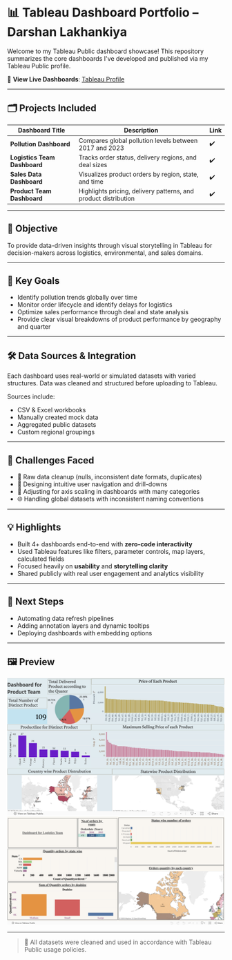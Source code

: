 # 📊 Tableau Dashboard Portfolio – Darshan Lakhankiya

Welcome to my Tableau Public dashboard showcase! This repository summarizes the core dashboards I've developed and published via my Tableau Public profile.

🔗 **View Live Dashboards**: [Tableau Profile](https://public.tableau.com/app/profile/darshan.lakhankiya/vizzes)

---

## 🗂️ Projects Included

| Dashboard Title            | Description                                                   | Link |
|---------------------------|---------------------------------------------------------------|------|
| **Pollution Dashboard**    | Compares global pollution levels between 2017 and 2023        | ✔️ |
| **Logistics Team Dashboard** | Tracks order status, delivery regions, and deal sizes        | ✔️ |
| **Sales Data Dashboard**   | Visualizes product orders by region, state, and time          | ✔️ |
| **Product Team Dashboard** | Highlights pricing, delivery patterns, and product distribution | ✔️ |

---

## 🎯 Objective

To provide data-driven insights through visual storytelling in Tableau for decision-makers across logistics, environmental, and sales domains.

---

## 📌 Key Goals

- Identify pollution trends globally over time
- Monitor order lifecycle and identify delays for logistics
- Optimize sales performance through deal and state analysis
- Provide clear visual breakdowns of product performance by geography and quarter

---

## 🛠️ Data Sources & Integration

Each dashboard uses real-world or simulated datasets with varied structures. Data was cleaned and structured before uploading to Tableau.

Sources include:
- CSV & Excel workbooks
- Manually created mock data
- Aggregated public datasets
- Custom regional groupings

---

## 🚧 Challenges Faced

- 🧹 Raw data cleanup (nulls, inconsistent date formats, duplicates)
- 🧭 Designing intuitive user navigation and drill-downs
- 📏 Adjusting for axis scaling in dashboards with many categories
- 🌐 Handling global datasets with inconsistent naming conventions

---

## 💡 Highlights

- Built 4+ dashboards end-to-end with **zero-code interactivity**
- Used Tableau features like filters, parameter controls, map layers, calculated fields
- Focused heavily on **usability** and **storytelling clarity**
- Shared publicly with real user engagement and analytics visibility

---

## 🧠 Next Steps

- Automating data refresh pipelines
- Adding annotation layers and dynamic tooltips
- Deploying dashboards with embedding options

---

## 🖼️ Preview

![Preview_1](./Screenshots/Product_team.JPG)
![Preview_2](./Screenshots/logistic_team.JPG)

---

> 🔐 All datasets were cleaned and used in accordance with Tableau Public usage policies.
